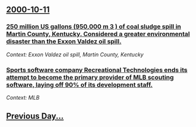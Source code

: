 ## [2000-10-11](/news/2000/10/11/index.md)

### [ 250 million US gallons (950,000 m 3 ) of coal sludge spill in Martin County, Kentucky. Considered a greater environmental disaster than the Exxon Valdez oil spill.](/news/2000/10/11/250-million-us-gallons-950-000-m-3-of-coal-sludge-spill-in-martin-county-kentucky-considered-a-greater-environmental-disaster-than-the.md)
_Context: Exxon Valdez oil spill, Martin County, Kentucky_

### [ Sports software company Recreational Technologies ends its attempt to become the primary provider of MLB scouting software, laying off 90% of its development staff.](/news/2000/10/11/sports-software-company-recreational-technologies-ends-its-attempt-to-become-the-primary-provider-of-mlb-scouting-software-laying-off-90.md)
_Context: MLB_

## [Previous Day...](/news/2000/10/10/index.md)

